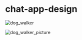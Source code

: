 # chat-app-design

![dog_walker](https://github.com/HugoAlbertoNieto/chat-app-design/assets/53156762/0deb5a8c-9585-4fe8-a883-762a5594aa74)

![dog_walker_picture](https://github.com/HugoAlbertoNieto/chat-app-design/assets/53156762/7cd2d2e5-9843-49c5-9f5d-6ca5f406976f)

